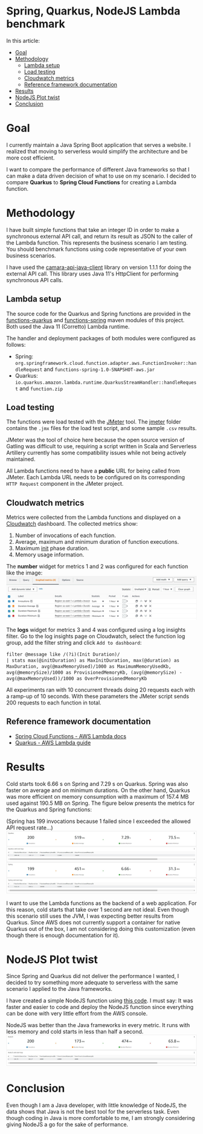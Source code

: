 # Spring, Quarkus, NodeJS Lambda benchmark

In this article:
- [Goal](#Goal)
- [Methodology](#Methodology)
  - [Lambda setup](#Lambda-setup)
  - [Load testing](#Load-testing)
  - [Cloudwatch metrics](#Cloudwatch-metrics)
  - [Reference framework documentation](#Reference-framework-documentation)
- [Results](#Results)
- [NodeJS Plot twist](#NodeJS-Plot-twist)
- [Conclusion](#Conclusion)
# Goal
I currently maintain a Java Spring Boot application that serves a website. 
I realized that moving to serverless would simplify the architecture and be more cost efficient.

I want to compare the performance of different Java frameworks so that I can make
a data driven decision of what to use on my scenario. I decided to compare **Quarkus**
to **Spring Cloud Functions** for creating a Lambda function.

# Methodology
I have built simple functions that take an integer ID in order to make a synchronous external
API call, and return its result as JSON to the caller of the Lambda function. This represents
the business scenario I am testing. You should benchmark functions using code representative of your own
business scenarios.

I have used the [camara-api-java-client](https://mvnrepository.com/artifact/io.github.gpr-indevelopment/camara-api-java-client/1.1.1)
library on version 1.1.1 for doing the external API call. This library uses Java 11's HttpClient
for performing synchronous API calls.

## Lambda setup
The source code for the Quarkus and Spring functions are provided in the [functions-quarkus](./functions-quarkus) and [functions-spring](./functions-spring)
maven modules of this project. Both used the Java 11 (Corretto) Lambda runtime.

The handler and deployment packages of both modules were configured as follows:

* Spring: `org.springframework.cloud.function.adapter.aws.FunctionInvoker::handleRequest` and `functions-spring-1.0-SNAPSHOT-aws.jar`
* Quarkus: `io.quarkus.amazon.lambda.runtime.QuarkusStreamHandler::handleRequest` and `function.zip`

## Load testing
The functions were load tested with the [JMeter](https://jmeter.apache.org/) tool. The [jmeter](./jmeter) folder
contains the `.jmx` files for the load test script, and some sample `.csv` results.

JMeter was the tool of choice here because the open source version of Gatling was difficult to use, requiring a script written in Scala and Serverless
Artillery currently has some compatibility issues while not being actively maintained.

All Lambda functions need to have a **public** URL for being called from JMeter. Each Lambda URL
needs to be configured on its corresponding `HTTP Request` component in the JMeter project.

## Cloudwatch metrics
Metrics were collected from the Lambda functions and displayed on a [Cloudwatch](https://aws.amazon.com/cloudwatch/?nc1=h_ls) dashboard. The collected metrics show:

1. Number of invocations of each function.
2. Average, maximum and minimum duration of function executions.
3. Maximum [init](https://docs.aws.amazon.com/lambda/latest/dg/lambda-runtime-environment.html) phase duration.
4. Memory usage information.

The **number** widget for metrics 1 and 2 was configured for each function like the image:
![](./assets/Cloudwatch-setup.JPG)

The **logs** widget for metrics 3 and 4 was configured using a log insights filter. Go to the log
insights page on Cloudwatch, select the function log group, add the filter string and click `Add to dashboard`:

```
filter @message like /(?i)(Init Duration)/
| stats max(@initDuration) as MaxInitDuration, max(@duration) as MaxDuration, avg(@maxMemoryUsed)/1000 as MaximumMemoryUsedKb, avg(@memorySize)/1000 as ProvisionedMemoryKb, (avg(@memorySize) - avg(@maxMemoryUsed))/1000 as OverProvisionedMemoryKb
```

All experiments ran with 10 concurrent threads doing 20 requests each with a ramp-up of 10 seconds.
With these parameters the JMeter script sends 200 requests to each function in total.

## Reference framework documentation

* [Spring Cloud Functions - AWS Lambda docs](https://docs.spring.io/spring-cloud-function/docs/current/reference/html/spring-cloud-function.html#_serverless_platform_adapters)
* [Quarkus - AWS Lambda guide](https://quarkus.io/guides/amazon-lambda)

# Results

Cold starts took 6.66 s on Spring and 7.29 s on Quarkus. Spring was also faster on
average and on minimum durations. On the other hand, Quarkus was more efficient on 
memory consumption with a maximum of 157.4 MB used against 190.5 MB on Spring. The
figure below presents the metrics for the Quarkus and Spring functions:

(Spring has 199 invocations because 1 failed since I exceeded the allowed API request rate...)
![](./assets/Results-spring-quarkus.JPG)

I want to use the Lambda functions as the backend of a web application. For this reason, 
cold starts that take over 1 second are not ideal. Even though this scenario still
uses the JVM, I was expecting better results from Quarkus. Since AWS does not currently support
a container for native Quarkus out of the box, I am not considering doing this customization
(even though there is enough documentation for it).

# NodeJS Plot twist
Since Spring and Quarkus did not deliver the performance I wanted, I decided to
try something more adequate to serverless with the same scenario I applied to the Java frameworks.

I have created a simple NodeJS function using [this code](./functions-node.js). I must
say: It was faster and easier to code and deploy the NodeJS function since everything can be
done with very little effort from the AWS console.

NodeJS was better than the Java frameworks in every metric. It runs with less memory and
cold starts in less than half a second.
![](./assets/Results-nodejs.JPG)

# Conclusion

Even though I am a Java developer, with little knowledge of NodeJS, the data
shows that Java is not the best tool for the serverless task. Even though coding in 
Java is more comfortable to me, I am strongly considering giving NodeJS a go for the sake of performance.
